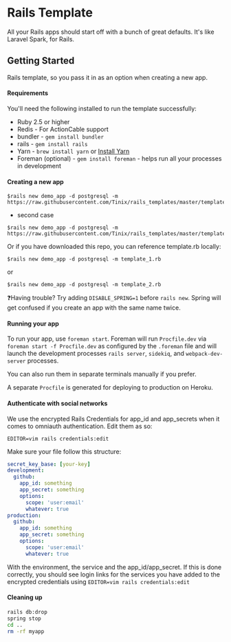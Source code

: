 

# Rails Template

All your Rails apps should start off with a bunch of great defaults. It's like Laravel Spark, for Rails.


## Getting Started

Rails template, so you pass it in as an option when creating a new app.

#### Requirements

You'll need the following installed to run the template successfully:

* Ruby 2.5 or higher
* Redis - For ActionCable support
* bundler - `gem install bundler`
* rails - `gem install rails`
* Yarn - `brew install yarn` or [Install Yarn](https://yarnpkg.com/en/docs/install)
* Foreman (optional) - `gem install foreman` - helps run all your
  processes in development

#### Creating a new app

```
$rails new demo_app -d postgresql -m https://raw.githubusercontent.com/Tinix/rails_templates/master/template_1.rb
```

* second case


```
$rails new demo_app -d postgresql -m https://raw.githubusercontent.com/Tinix/rails_templates/master/template_2.rb
```

Or if you have downloaded this repo, you can reference template.rb locally:

```
$rails new demo_app -d postgresql -m template_1.rb
```
or 

```
$rails new demo_app -d postgresql -m template_2.rb
```

❓Having trouble? Try adding `DISABLE_SPRING=1` before `rails new`. Spring will get confused if you create an app with the same name twice.

#### Running your app

To run your app, use `foreman start`. Foreman will run `Procfile.dev` via `foreman start -f Procfile.dev` as configured by the `.foreman` file and will launch the development processes `rails server`, `sidekiq`, and `webpack-dev-server` processes. 

You can also run them in separate terminals manually if you prefer.

A separate `Procfile` is generated for deploying to production on Heroku.

#### Authenticate with social networks

We use the encrypted Rails Credentials for app_id and app_secrets when it comes to omniauth authentication. Edit them as so:

```
EDITOR=vim rails credentials:edit
```

Make sure your file follow this structure:

```yml
secret_key_base: [your-key]
development:
  github:
    app_id: something
    app_secret: something
    options:
      scope: 'user:email'
      whatever: true
production:
  github:
    app_id: something
    app_secret: something
    options:
      scope: 'user:email'
      whatever: true
```

With the environment, the service and the app_id/app_secret. If this is done correctly, you should see login links
for the services you have added to the encrypted credentials using `EDITOR=vim rails credentials:edit`

#### Cleaning up

```bash
rails db:drop
spring stop
cd ..
rm -rf myapp
```
